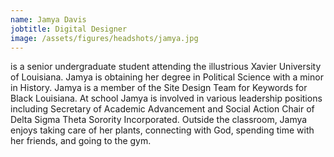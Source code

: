 ```yaml
---
name: Jamya Davis
jobtitle: Digital Designer
image: /assets/figures/headshots/jamya.jpg
---
```


is a senior undergraduate student attending the illustrious Xavier University of Louisiana. Jamya is obtaining her degree in Political Science with a minor in History. Jamya is a member of the Site Design Team for Keywords for Black Louisiana. At school Jamya is involved in various leadership positions including Secretary of Academic Advancement and Social Action Chair of Delta Sigma Theta Sorority Incorporated. Outside the classroom, Jamya enjoys taking care of her plants, connecting with God, spending time with her friends, and going to the gym.